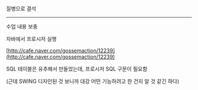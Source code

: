 질병으로 결석

---

수업 내용 보충

자바에서 프로시저 실행

[http://cafe.naver.com/gossemaction/12239](http://cafe.naver.com/gossemaction/12239)

SQL 테이블은 유추해서 만들었는데, 프로시저 SQL 구문이 필요함

\(근데 SWING 디자인된 것 보니까 대강 어떤 기능하려고 한 건지 알 것 같긴 하다\)

